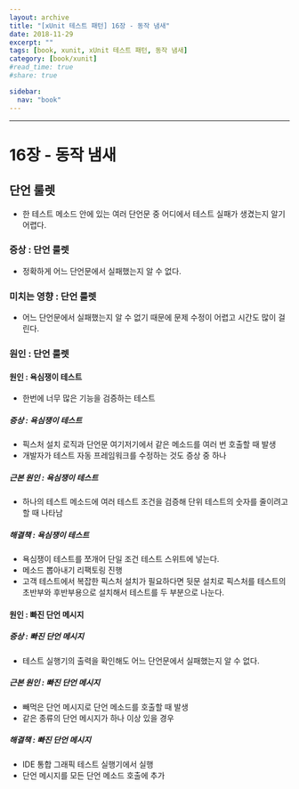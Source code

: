 ```yaml
---
layout: archive
title: "[xUnit 테스트 패턴] 16장 - 동작 냄새"
date: 2018-11-29
excerpt: ""
tags: [book, xunit, xUnit 테스트 패턴, 동작 냄새]
category: [book/xunit]
#read_time: true
#share: true

sidebar:
  nav: "book"
---
```


* * *

# 16장 - 동작 냄새

## 단언 룰렛

* 한 테스트 메소드 안에 있는 여러 단언문 중 어디에서 테스트 실패가 생겼는지 알기 어렵다.

### 증상 : 단언 룰렛

* 정확하게 어느 단언문에서 실패했는지 알 수 없다.

### 미치는 영향 : 단언 룰렛
  
* 어느 단언문에서 실패했는지 알 수 없기 때문에 문제 수정이 어렵고 시간도 많이 걸린다.

### 원인 : 단언 룰렛

#### 원인 : 욕심쟁이 테스트

* 한번에 너무 많은 기능을 검증하는 테스트

##### 증상 : 욕심쟁이 테스트

* 픽스처 설치 로직과 단언문 여기저기에서 같은 메소드를 여러 번 호출할 때 발생
* 개발자가 테스트 자동 프레임워크를 수정하는 것도 증상 중 하나

##### 근본 원인 : 욕심쟁이 테스트

* 하나의 테스트 메소드에 여러 테스트 조건을 검증해 단위 테스트의 숫자를 줄이려고 할 때 나타남

##### 해결책 : 욕심쟁이 테스트

* 욕심쟁이 테스트를 쪼개어 단일 조건 테스트 스위트에 넣는다.
* 메소드 뽑아내기 리팩토링 진행
* 고객 테스트에서 복잡한 픽스처 설치가 필요하다면 뒷문 설치로 픽스처를 테스트의 초반부와 후반부용으로 설치해서 테스트를 두 부분으로 나눈다.

#### 원인 : 빠진 단언 메시지

##### 증상 : 빠진 단언 메시지

* 테스트 실행기의 출력을 확인해도 어느 단언문에서 실패했는지 알 수 없다.

##### 근본 원인 : 빠진 단언 메시지

* 빼먹은 단언 메시지로 단언 메소드를 호출할 때 발생
* 같은 종류의 단언 메시지가 하나 이상 있을 경우

##### 해결책 : 빠진 단언 메시지

* IDE 통합 그래픽 테스트 실행기에서 실행
* 단언 메시지를 모든 단언 메소드 호출에 추가